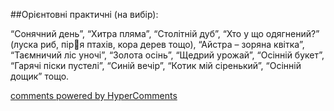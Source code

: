 <div id="hypercomments_widget" class="js-hypercomments-widget invisible"></div>

##Орієнтовні практичні (на вибір):

“Сонячний день”, “Хитра пляма”, “Столітній дуб”, “Хто у що одягнений?” (луска риб, піря птахів, кора дерев тощо), “Айстра – зоряна квітка”, “Таємничий ліс уночі”, “Золота осінь”, “Щедрий урожай”, “Осінній букет”, “Гарячі піски пустелі”, “Синій вечір”, “Котик мій сіренький”, “Осінній дощик” тощо.


<div class="js-hypercomments-container">
    <a href="http://hypercomments.com" class="hc-link" title="comments widget">comments powered by HyperComments</a>
</div>